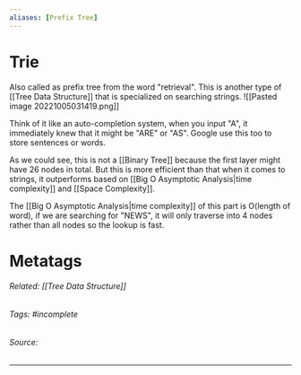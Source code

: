 ```yaml
---
aliases: [Prefix Tree]
---
```

# Trie
Also called as prefix tree from the word "retrieval".
This is another type of [[Tree Data Structure]] that is specialized on searching strings. 
![[Pasted image 20221005031419.png]]

Think of it like an auto-completion system, when you input "A", it immediately knew that it might be "ARE" or "AS". Google use this too to store sentences or words. 

As we could see, this is not a [[Binary Tree]] because the first layer might have 26 nodes in total. But this is more efficient than that when it comes to strings, it outperforms based on [[Big O Asymptotic Analysis|time complexity]] and [[Space Complexity]]. 

The [[Big O Asymptotic Analysis|time complexity]] of this part is O(length of word), if we are searching for "NEWS", it will only traverse into 4 nodes rather than all nodes so the lookup is fast. 










# Metatags
###### Related: [[Tree Data Structure]]
###### Tags: #incomplete 
###### Source: 

---